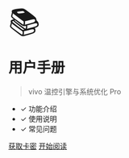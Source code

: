 <div class="cover-logo-placeholder">
  <span>📚</span>
</div>

# **用户手册**

> vivo 温控引擎与系统优化 Pro

* ✓ 功能介绍
* ✓ 使用说明
* ✓ 常见问题

<p class="buttons">
  <a href="https://fk.qkrxr.cn/shop/itostar" target="_blank" class="button">获取卡密</a>
  <a href="#/温控" class="button primary">开始阅读</a>
</p>

<style>
  /* 移除 Docsify 默认的封面背景 */
  .cover::before {
    background: none !important;
  }

  .cover {
    /* 使用渐变背景 */
    background: linear-gradient(to bottom right, #c8e6c9, #a5d6a7); /* 浅绿色渐变 */
    min-height: 100vh; /* 确保覆盖整个视口高度 */
    display: flex; /* 使用 Flexbox 布局 */
    flex-direction: column; /* 允许内容垂直排列 */
    align-items: center; /* 水平居中 */
    justify-content: center; /* 垂直居中 */
    text-align: center;
    padding: 20px;
    box-sizing: border-box;
    position: relative;
    z-index: 1;
  }

  /* 针对 Docsify 生成的主要内容区域 */
  .cover section.cover-main {
    color: #333;
    max-width: 600px;
    width: 90%; /* 适应不同宽度 */
    margin: 20px auto; /* 上下边距，左右自动 */
    padding: 20px;
    background-color: rgba(255, 255, 255, 0.1);
    border-radius: 15px;
    backdrop-filter: blur(2px);
    -webkit-backdrop-filter: blur(2px);
    /* 确保 z-index 高于背景伪元素 */
    position: relative;
    z-index: 2;
  }

  /* Logo 占位符样式 (独立于 .cover-main) */
  .cover-logo-placeholder {
    font-size: 60px;
    margin-bottom: 20px;
    line-height: 1;
    /* 确保 Logo 在内容区上方（如果需要） */
     order: -1; /* Flexbox 顺序，让它排在前面 */
     margin-top: 5vh; /* 距离顶部一些距离 */
  }

  /* 标题样式 (针对 Markdown 解析后的 h1) */
  .cover section.cover-main > h1 {
    color: #1b5e20;
    font-size: 2.5em !important;
    margin: 0.5em 0 !important;
    font-weight: bold !important;
    border-bottom: none !important;
  }

  /* 副标题样式 (针对 Markdown 解析后的 blockquote > p) */
  .cover section.cover-main > blockquote > p {
    margin: 1em 0 !important;
    font-size: 1.1em !important;
    color: #424242 !important;
  }

  /* 列表样式 (针对 Markdown 解析后的 ul) */
  .cover section.cover-main > ul {
    list-style: none !important;
    padding: 0 !important;
    margin: 1.5em 0 !important;
  }

  /* 列表项样式 (针对 Markdown 解析后的 li) */
  .cover section.cover-main > ul > li {
    display: inline-block !important;
    margin: 0 15px !important;
    font-size: 1em !important;
    color: #555 !important;
  }

  /* --- 按钮样式调整 --- */
  /* 按钮容器样式 (直接针对 .cover 下的 .buttons) */
  .cover p.buttons {
      margin-top: 2.5em !important;
      /* 确保按钮容器也在 Flex 布局流中正确处理 */
       width: 100%;
       order: 1; /* Flexbox 顺序，让它排在内容区之后 */
       margin-bottom: 5vh; /* 距离底部一些距离 */
  }

  /* 按钮通用样式 (直接针对 .cover 下的 .button) */
  .cover .button {
    display: inline-block;
    text-decoration: none !important;
    color: #333;
    border: 1px solid #aaa;
    padding: 12px 25px;
    border-radius: 25px;
    margin: 5px 10px; /* 增加垂直间距以防换行 */
    font-size: 1em;
    transition: all 0.3s ease;
    background-color: rgba(255, 255, 255, 0.3);
    backdrop-filter: blur(5px);
    -webkit-backdrop-filter: blur(5px);
    cursor: pointer; /* 添加指针样式 */
  }

  /* 按钮悬停效果 (直接针对 .cover 下的 .button) */
  .cover .button:hover {
    background-color: rgba(255, 255, 255, 0.6);
    border-color: #888;
    box-shadow: 0 2px 5px rgba(0,0,0,0.1);
    color: #111;
  }

  /* 主要按钮样式 (直接针对 .cover 下的 .button.primary) */
  .cover .button.primary {
    background-color: #4caf50;
    border-color: #4caf50;
    color: white !important;
  }

  /* 主要按钮悬停效果 (直接针对 .cover 下的 .button.primary) */
  .cover .button.primary:hover {
    background-color: #43a047;
    border-color: #43a047;
    color: white !important;
  }
  /* --- 按钮样式调整结束 --- */


  /* 移除 Docsify 可能添加的 footer */
  .cover footer {
      display: none !important;
  }

</style>
